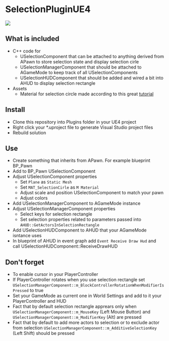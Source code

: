 # SelectionPluginUE4

![](Resources/SelectionDemo.gif)

## What is included

* C++ code for
  * USelectionComponent that can be attached to anything derived from APawn to store selection state and display selection cirle
  * USelectionManagerComponent that should be attached to AGameMode to keep track of all USelectionComponents
  * USelectionHUDComponent that should be added and wired a bit into AHUD to display selection rectangle
* Assets
  * Material for selection circle made according to this great [tutorial](https://www.youtube.com/watch?v=uwi6UDiNNX8)

## Install

* Clone this repository into Plugins folder in your UE4 project
* Right click your *.uproject file to generate Visual Studio project files
* Rebuild solution

## Use

* Create something that inherits from APawn. For example blueprint BP_Pawn
* Add to BP_Pawn USelectionComponent
* Adjust USelectionComponent properties
  * Set `Plane` as `Static Mesh`
  * Set `MAT_SelectionCirle` as `M Material`
  * Adjust scale and position USelectionComponent to match your pawn 
  * Adjust colors
* Add USelectionManagerComponent to AGameMode instance
* Adjust USelectionManagerComponent properties
  * Select keys for selection rectangle
  * Set selection properties related to parameters passed into `AHUD::GetActorsInSelectionRectangle`
* Add USelectionHUDComponent to AHUD that your AGameMode isntance uses
* In blueprint of AHUD in event graph add `Event Receive Draw Hud` and call USelectionHUDComponent::ReceiveDrawHUD

## Don't forget 
* To enable cursor in your PlayerController
* If PlayerController rotates when you use selection rectangle set `USelectionManagerComponent::m_BlockControllerRotationWhenModifierIsPressed` to true
* Set your GameMode as current one in World Settings and add to it your PlayerController and HUD
* Fact that by default selection rectangle apprears only when `USelectionManagerComponent::m_MouseKey` (Left Mouse Button) and `USelectionManagerComponent::m_ModifierKey` (Alt) are pressed
* Fact that by default to add more actors to selection or to exclude actor from selection `USelectionManagerComponent::m_AdditiveSelectionKey` (Left Shift) should be pressed

